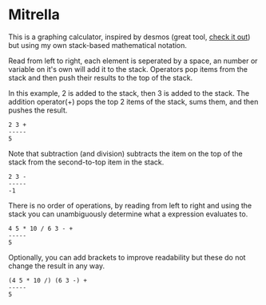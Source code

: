 # Mitrella

This is a graphing calculator, inspired by desmos (great tool, [check it out](https://www.desmos.com/calculator)) but using my own stack-based mathematical notation.

Read from left to right, each element is seperated by a space, an number or variable on it's own will add it to the stack. Operators pop items from the stack and then push their results to the top of the stack.

In this example, 2 is added to the stack, then 3 is added to the stack. The addition operator(+) pops the top 2 items of the stack, sums them, and then pushes the result.
```
2 3 +
-----
5
```

Note that subtraction (and division) subtracts the item on the top of the stack from the second-to-top item in the stack.
```
2 3 -
-----
-1
```

There is no order of operations, by reading from left to right and using the stack you can unambiguously determine what a expression evaluates to.
```
4 5 * 10 / 6 3 - +
-----
5
```

Optionally, you can add brackets to improve readability but these do not change the result in any way.
```
(4 5 * 10 /) (6 3 -) +
-----
5
```
